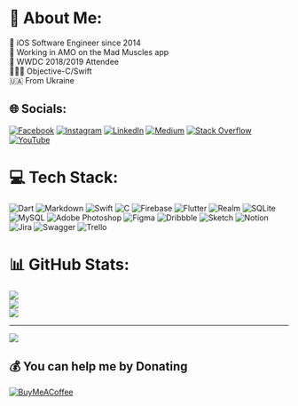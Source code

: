 # 💫 About Me:
📱 iOS Software Engineer since 2014<br>💪 Working in AMO on the Mad Muscles app<br>🤖 WWDC 2018/2019 Attendee<br>👨🏻‍💻 Objective-C/Swift <br>🇺🇦 From Ukraine


## 🌐 Socials:
[![Facebook](https://img.shields.io/badge/Facebook-%231877F2.svg?logo=Facebook&logoColor=white)](https://facebook.com/multimediasuite) [![Instagram](https://img.shields.io/badge/Instagram-%23E4405F.svg?logo=Instagram&logoColor=white)](https://instagram.com/multimediasuite) [![LinkedIn](https://img.shields.io/badge/LinkedIn-%230077B5.svg?logo=linkedin&logoColor=white)](https://linkedin.com/in/multimediasuite) [![Medium](https://img.shields.io/badge/Medium-12100E?logo=medium&logoColor=white)](https://medium.com/@ihorpro) [![Stack Overflow](https://img.shields.io/badge/-Stackoverflow-FE7A16?logo=stack-overflow&logoColor=white)](https://stackoverflow.com/users/5769826) [![YouTube](https://img.shields.io/badge/YouTube-%23FF0000.svg?logo=YouTube&logoColor=white)](https://youtube.com/c/ihorpro) 

# 💻 Tech Stack:
![Dart](https://img.shields.io/badge/dart-%230175C2.svg?style=for-the-badge&logo=dart&logoColor=white) ![Markdown](https://img.shields.io/badge/markdown-%23000000.svg?style=for-the-badge&logo=markdown&logoColor=white) ![Swift](https://img.shields.io/badge/swift-F54A2A?style=for-the-badge&logo=swift&logoColor=white) ![C](https://img.shields.io/badge/c-%2300599C.svg?style=for-the-badge&logo=c&logoColor=white) ![Firebase](https://img.shields.io/badge/firebase-%23039BE5.svg?style=for-the-badge&logo=firebase) ![Flutter](https://img.shields.io/badge/Flutter-%2302569B.svg?style=for-the-badge&logo=Flutter&logoColor=white) ![Realm](https://img.shields.io/badge/Realm-39477F?style=for-the-badge&logo=realm&logoColor=white) ![SQLite](https://img.shields.io/badge/sqlite-%2307405e.svg?style=for-the-badge&logo=sqlite&logoColor=white) ![MySQL](https://img.shields.io/badge/mysql-%2300f.svg?style=for-the-badge&logo=mysql&logoColor=white) ![Adobe Photoshop](https://img.shields.io/badge/adobephotoshop-%2331A8FF.svg?style=for-the-badge&logo=adobephotoshop&logoColor=white) 	![Figma](https://img.shields.io/badge/figma-%23F24E1E.svg?style=for-the-badge&logo=figma&logoColor=white) ![Dribbble](https://img.shields.io/badge/Dribbble-EA4C89?style=for-the-badge&logo=dribbble&logoColor=white) ![Sketch](https://img.shields.io/badge/Sketch-FFB387?style=for-the-badge&logo=sketch&logoColor=black) ![Notion](https://img.shields.io/badge/Notion-%23000000.svg?style=for-the-badge&logo=notion&logoColor=white) ![Jira](https://img.shields.io/badge/jira-%230A0FFF.svg?style=for-the-badge&logo=jira&logoColor=white) ![Swagger](https://img.shields.io/badge/-Swagger-%23Clojure?style=for-the-badge&logo=swagger&logoColor=white) ![Trello](https://img.shields.io/badge/Trello-%23026AA7.svg?style=for-the-badge&logo=Trello&logoColor=white)
# 📊 GitHub Stats:
![](https://github-readme-stats.vercel.app/api?username=Multimediasuite&theme=dark&hide_border=false&include_all_commits=false&count_private=false)<br/>
![](https://github-readme-streak-stats.herokuapp.com/?user=Multimediasuite&theme=dark&hide_border=false)<br/>
![](https://github-readme-stats.vercel.app/api/top-langs/?username=Multimediasuite&theme=dark&hide_border=false&include_all_commits=false&count_private=false&layout=compact)

---
[![](https://visitcount.itsvg.in/api?id=Multimediasuite&icon=0&color=12)](https://visitcount.itsvg.in)

  ## 💰 You can help me by Donating
  [![BuyMeACoffee](https://img.shields.io/badge/Buy%20Me%20a%20Coffee-ffdd00?style=for-the-badge&logo=buy-me-a-coffee&logoColor=black)](https://buymeacoffee.com/multimediasuite) 
